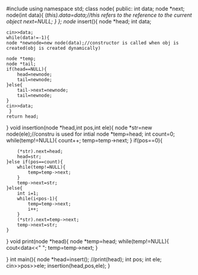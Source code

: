 #include<iostream>
using namespace std;
class node{
    public:
    int data;
    node *next;
    node(int data){
        (*this).data=data;//this refers to the reference to the current object
        next=NULL;
    }
};
node* insert(){
    node *head;
    int data;
    
    cin>>data;
    while(data!=-1){
    node *newnode=new node(data);//constructor is called when obj is created(obj is created dynamically)
    
    node *temp;
    node *tail;
    if(head==NULL){
        head=newnode;
        tail=newnode;
    }else{
        tail->next=newnode;
        tail=newnode;
    }
    cin>>data;
     } 
    return head;
}
void insertion(node *head,int pos,int ele){
    node *str=new node(ele);//constru is used for intial
    node *temp=head;
    int count=0;
    while(temp!=NULL){
        count++;
        temp=temp->next;
    }
    if(pos==0){
     
        (*str).next=head;
        head=str;
    }else if(pos==count){
        while(temp!=NULL){
            temp=temp->next;
        }
        temp->next=str;
    }else{
        int i=1;
        while(i<pos-1){
            temp=temp->next;
            i++;
        }
        (*str).next=temp->next;
        temp->next=str;
    }
}
void print(node *head){
    node *temp=head;
    while(temp!=NULL){
        cout<<temp->data<<" ";
        temp=temp->next;
    }
    
}
int main(){
    node *head=insert();
    //print(head);
    int pos;
    int ele;
    cin>>pos>>ele;
    insertion(head,pos,ele);
}
